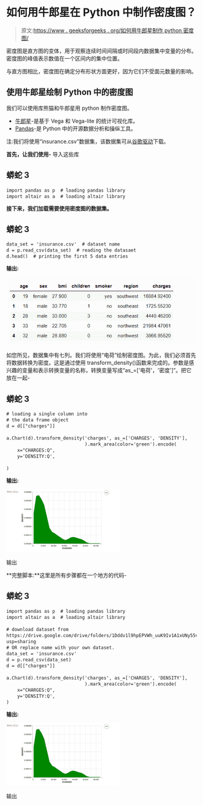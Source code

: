 # 如何用牛郎星在 Python 中制作密度图？

> 原文:[https://www . geeksforgeeks . org/如何用牛郎星制作 python 密度图/](https://www.geeksforgeeks.org/how-to-make-density-plot-in-python-with-altair/)

密度图是直方图的变体，用于观察连续时间间隔或时间段内数据集中变量的分布。密度图的峰值表示数值在一个区间内的集中位置。

与直方图相比，密度图在确定分布形状方面更好，因为它们不受面元数量的影响。

## 使用牛郎星绘制 Python 中的密度图

我们可以使用库熊猫和牛郎星用 python 制作密度图。

*   [牛郎星](https://altair-viz.github.io/)-是基于 Vega 和 Vega-lite 的统计可视化库。
*   [Pandas](https://www.geeksforgeeks.org/pandas-tutorial/)-是 Python 中的开源数据分析和操纵工具。

注:我们将使用“insurance.csv”数据集，该数据集可从[谷歌驱动](https://drive.google.com/drive/folders/1Dddv1l9hpEPVWh_uuK9Iv1A1xUNy55v7?usp=sharing)下载。

**首先，让我们使用-** 导入这些库

## 蟒蛇 3

```
import pandas as p  # loading pandas library
import altair as a  # loading altair library
```

**接下来，我们加载需要使用密度图的数据集。**

## 蟒蛇 3

```
data_set = 'insurance.csv'  # dataset name
d = p.read_csv(data_set)  # reading the datasaet
d.head()  # printing the first 5 data entries
```

**输出:**

![](img/04812b9e96ddcf613c24024f8f7157fd.png)

如您所见，数据集中有七列。我们将使用“电荷”绘制密度图。为此，我们必须首先将数据转换为密度。这是通过使用 transform_density()函数来完成的。参数是感兴趣的变量和表示转换变量的名称，转换变量写成“as_=['电荷'，'密度']”。把它放在一起-

## 蟒蛇 3

```
# loading a single column into
# the data frame object
d = d[["charges"]]

a.Chart(d).transform_density('charges', as_=['CHARGES', 'DENSITY'],
                             ).mark_area(color='green').encode(
    x="CHARGES:Q",
    y='DENSITY:Q',

)
```

**输出:**

![](img/f353e7a6b83cbce160ddfcc2c1c20851.png)

输出

**完整脚本:**这里是所有步骤都在一个地方的代码-

## 蟒蛇 3

```
import pandas as p  # loading pandas library
import altair as a  # loading altair library

# download dataset from https://drive.google.com/drive/folders/1Dddv1l9hpEPVWh_uuK9Iv1A1xUNy55v7?usp=sharing
# OR replace name with your own dataset.
data_set = 'insurance.csv'
d = p.read_csv(data_set)
d = d[["charges"]]

a.Chart(d).transform_density('charges', as_=['CHARGES', 'DENSITY'],
                             ).mark_area(color='green').encode(
    x="CHARGES:Q",
    y='DENSITY:Q',
)
```

**输出:**

![](img/f353e7a6b83cbce160ddfcc2c1c20851.png)

输出